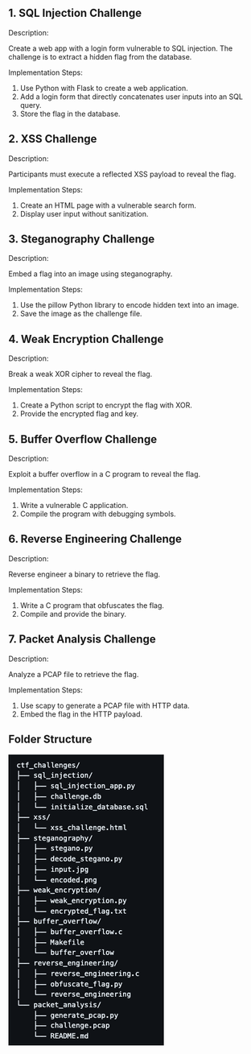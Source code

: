 ## 1. SQL Injection Challenge

Description: 

Create a web app with a login form vulnerable to SQL injection. The challenge is to extract a hidden flag from the database.

Implementation Steps:

1. Use Python with Flask to create a web application.
2. Add a login form that directly concatenates user inputs into an SQL query.
3. Store the flag in the database.


## 2. XSS Challenge

Description: 

Participants must execute a reflected XSS payload to reveal the flag.

Implementation Steps:

1. Create an HTML page with a vulnerable search form.
2. Display user input without sanitization.


## 3. Steganography Challenge

Description: 

Embed a flag into an image using steganography.

Implementation Steps:

1. Use the pillow Python library to encode hidden text into an image.
2. Save the image as the challenge file.


## 4. Weak Encryption Challenge

Description: 

Break a weak XOR cipher to reveal the flag.

Implementation Steps:

1. Create a Python script to encrypt the flag with XOR.
2. Provide the encrypted flag and key.


## 5. Buffer Overflow Challenge

Description: 

Exploit a buffer overflow in a C program to reveal the flag.

Implementation Steps:

1. Write a vulnerable C application.
2. Compile the program with debugging symbols.


## 6. Reverse Engineering Challenge

Description: 

Reverse engineer a binary to retrieve the flag.

Implementation Steps:

1. Write a C program that obfuscates the flag.
2. Compile and provide the binary.


## 7. Packet Analysis Challenge

Description: 

Analyze a PCAP file to retrieve the flag.

Implementation Steps:

1. Use scapy to generate a PCAP file with HTTP data.
2. Embed the flag in the HTTP payload.

## Folder Structure

![Folder Structure](https://github.com/h3ll0clar1c3/CTF/raw/main/Folder%20Structure.png)
